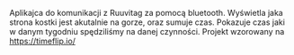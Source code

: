 Aplikajca do komunikacji z Ruuvitag za pomocą bluetooth. Wyświetla jaka strona kostki jest akutalnie na gorze, oraz sumuje czas. Pokazuje czas jaki w danym tygodniu spędziliśmy na danej czynności. Projekt wzorowany na https://timeflip.io/
